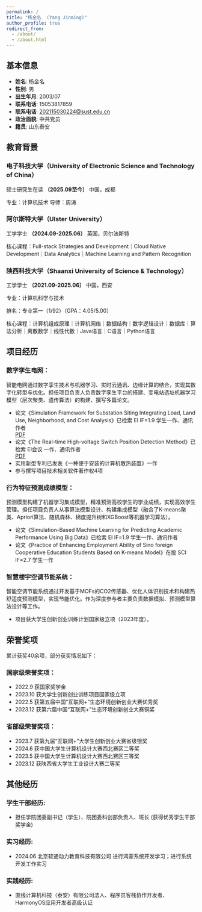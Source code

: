 ```yaml
---
permalink: /
title: "杨金名  (Yang Jinming)"
author_profile: true
redirect_from: 
  - /about/
  - /about.html
---
```


## 基本信息

- **姓名**: 杨金名
- **性别**: 男
- **出生年月**: 2003/07
- **联系电话**: 15053817859
- **联系电话**: 202115030224@sust.edu.cn
- **政治面貌**: 中共党员
- **籍贯**: 山东泰安

## 教育背景

### 电子科技大学（University of Electronic Science and Technology of China）
硕士研究生在读 **（2025.09至今）** 
中国，成都

专业：计算机技术 导师：周涛

### 阿尔斯特大学（Ulster University）
工学学士 **（2024.09-2025.06）** 
英国，贝尔法斯特

核心课程：Full-stack Strategies and Development｜Cloud Native Development｜Data Analytics｜Machine Learning and Pattern Recognition

### 陕西科技大学（Shaanxi University of Science & Technology）
工学学士 **（2021.09-2025.06）** 
中国，西安

专业：计算机科学与技术

排名：专业第一（1/92）（GPA：4.05/5.00）

核心课程：计算机组成原理｜计算机网络｜数据结构｜数字逻辑设计｜数据库｜算法分析｜离散数学｜线性代数｜Java语言｜C语言｜Python语言

## 项目经历

### 数字孪生电网：
智能电网通过数字孪生技术与机器学习、实时云通讯、边缘计算的结合，实现其数字化转型与优化。担任项目负责人负责数字孪生平台的搭建、变电站选址机器学习模型（层次聚类、遗传算法）的构建、撰写多篇论文。

- 论文《Simulation Framework for Substation Siting Integrating Load, Land Use, Neighborhood, and Cost Analysis》已检索 EI IF=1.9 学生一作、通讯作者  
  <a href="files/Simulation Framework for Substation Siting Integrating Load, Land Use, Neighborhood, and Cost Analysis.pdf" target="_blank">PDF</a>
- 论文《The Real-time High-voltage Switch Position Detection Method》已检索 EI会议 一作、通讯作者  
  <a href="files/The_Real-Time_High-Voltage_Switch_Position_Detection_Method.pdf" target="_blank">PDF</a>
- 实用新型专利已发表《一种便于安装的计算机散热装置》一作
- 参与撰写项目技术相关软件著作权4项

### 行为特征预测成绩模型：
预测模型构建了机器学习集成模型，精准预测高校学生的学业成绩，实现高效学生管理。担任项目负责人从事算法模型设计、构建集成模型（融合了K-means聚类、Apriori算法、随机森林、梯度提升树和XGBoost等机器学习算法）。

- 论文《Simulation-Based Machine Learning for Predicting Academic Performance Using Big Data》已检索 EI IF=1.9 学生一作、通讯作者
- 论文《Practice of Enhancing Employment Ability of Sino foreign Cooperative Education Students Based on K-means Model》在投 SCI IF=2.7 学生一作

### 智慧楼宇空调节能系统：
智能空调节能系统通过开发基于MOFs的CO2传感器、优化人体识别技术和构建热舒适度预测模型，实现节能优化。作为深度参与者主要负责数据模拟、预测模型算法设计等工作。

- 项目获大学生创新创业训练计划国家级立项（2023年度）。

## 荣誉奖项

累计获奖40余项，部分获奖情况如下：

### 国家级荣誉奖项：
- 2022.9 获国家奖学金
- 2023.10 获大学生创新创业训练项目国家级立项
- 2022.5 获第五届中国“互联网+”生态环境创新创业大赛优秀奖
- 2023.12 获第六届中国“互联网+”生态环境创新创业大赛铜奖

### 省部级荣誉奖项：
- 2023.7 获第九届“互联网+”大学生创新创业大赛省级银奖
- 2024.6 获中国大学生计算机设计大赛西北赛区二等奖
- 2023.5 获中国大学生计算机设计大赛西北赛区三等奖
- 2023.12 获陕西省大学生工业设计大赛二等奖


## 其他经历

### 学生干部经历:
- 担任学院团委副书记（学生）、院团委科创部负责人、班长 (获得优秀学生干部奖学金)

### 实习经历:
- 2024.06 北京软通动力教育科技有限公司 进行鸿蒙系统开发学习；进行系统开发工作实习

### 实践经历:
- 直线计算机科技（泰安）有限公司法人、程序员客栈协作开发者、HarmonyOS应用开发者高级认证

